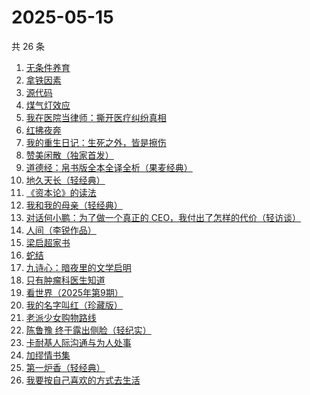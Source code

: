 # 2025-05-15

共 26 条

<!-- BEGIN WEREAD -->
<!-- 最后更新时间 2025-05-15 17:10:35 +0800 -->
1. [无条件养育](https://weread.qq.com/web/bookDetail/27b327b05e44c227b752c9d)
1. [拿铁因素](https://weread.qq.com/web/bookDetail/a1a32200813ab9e87g014bf7)
1. [源代码](https://weread.qq.com/web/bookDetail/b7932540813ab9ecdg014812)
1. [煤气灯效应](https://weread.qq.com/web/bookDetail/1df32da0813ab9e38g0101bc)
1. [我在医院当律师：撕开医疗纠纷真相](https://weread.qq.com/web/bookDetail/01132370813ab9ea5g01964a)
1. [红拂夜奔](https://weread.qq.com/web/bookDetail/e1c32ed05dedbbe1ca7ef1e)
1. [我的重生日记：生死之外，皆是擦伤](https://weread.qq.com/web/bookDetail/d7432640813ab9560g013cc5)
1. [赞美闲散（独家首发）](https://weread.qq.com/web/bookDetail/05a322e0813ab9ec0g01916d)
1. [道德经：帛书版全本全译全析（果麦经典）](https://weread.qq.com/web/bookDetail/63632e70813ab8edbg016f79)
1. [地久天长（轻经典）](https://weread.qq.com/web/bookDetail/c3832400813ab9ec0g013d0e)
1. [《资本论》的读法](https://weread.qq.com/web/bookDetail/00832e60813ab77a2g0108d5)
1. [我和我的母亲（轻经典）](https://weread.qq.com/web/bookDetail/de132b00813ab9ba1g0124df)
1. [对话何小鹏：为了做一个真正的 CEO，我付出了怎样的代价（轻访谈）](https://weread.qq.com/web/bookDetail/00a32bb0813ab9ebag015815)
1. [人间（李锐作品）](https://weread.qq.com/web/bookDetail/8bd32de0813ab9a1cg014609)
1. [梁启超家书](https://weread.qq.com/web/bookDetail/72932a505c6d4e7297b5ca3)
1. [蛇结](https://weread.qq.com/web/bookDetail/e77328b0813ab83b6g014aea)
1. [九诗心：暗夜里的文学启明](https://weread.qq.com/web/bookDetail/f7e32280813ab9eb3g015d98)
1. [只有肿瘤科医生知道](https://weread.qq.com/web/bookDetail/6fd32b60813ab9e2cg0149b3)
1. [看世界（2025年第9期）](https://weread.qq.com/web/bookDetail/ff232b20813ab9ebeg016a91)
1. [我的名字叫红（珍藏版）](https://weread.qq.com/web/bookDetail/06832650716dd9300689c84)
1. [老派少女购物路线](https://weread.qq.com/web/bookDetail/63732d00813ab7d60g0112c5)
1. [陈鲁豫 终于露出侧脸（轻纪实）](https://weread.qq.com/web/bookDetail/e3632d70813ab9ec0g016332)
1. [卡耐基人际沟通与为人处事](https://weread.qq.com/web/bookDetail/27a32100813ab9e76g010521)
1. [加缪情书集](https://weread.qq.com/web/bookDetail/d9e32920813ab9ec2g014f83)
1. [第一炉香（轻经典）](https://weread.qq.com/web/bookDetail/c60326f0813ab9eb1g010755)
1. [我要按自己喜欢的方式去生活](https://weread.qq.com/web/bookDetail/f7132830813ab9bc8g016f14)
<!-- END WEREAD -->